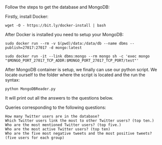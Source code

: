 Follow the steps to get the database and MongoDB:


Firstly, install Docker:

````wget -O - https://bit.ly/docker-install | bash````

After Docker is installed you need to setup your MongoDB:

```sudo docker run --rm -v $(pwd)/data:/data/db --name dbms --publish=27017:27017 -d mongo:latest```

```sudo docker run -it --link dbms:mongo --rm mongo sh -c 'exec mongo "$MONGO_PORT_27017_TCP_ADDR:$MONGO_PORT_27017_TCP_PORT/test"'```

After MongoDB container is setup, we finally can use our python script. We locate ourself to the folder where the script is located and the run the syntax:

```python MongoDBReader.py```

It will print out all the answers to the questions below.

Queries corresponding to the following questions:

    How many Twitter users are in the database?
    Which Twitter users link the most to other Twitter users? (top ten.)
    Who are the most mentioned Twitter users? (top five.)
    Who are the most active Twitter users? (top ten)
    Who are the five most negative tweets and the most positive tweets? (five users for each group)
